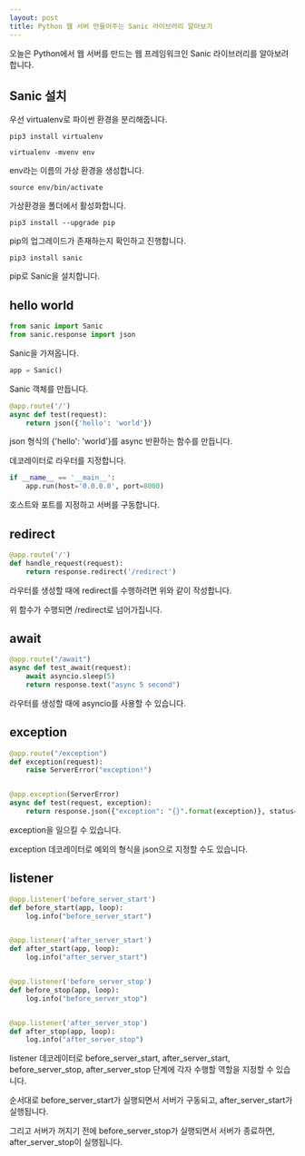 ```yaml
---
layout: post
title: Python 웹 서버 만들어주는 Sanic 라이브러리 알아보기
---
```


오늘은 Python에서 웹 서버를 만드는 웹 프레임워크인 Sanic 라이브러리를 알아보려 합니다.

## Sanic 설치

우선 virtualenv로 파이썬 환경을 분리해줍니다.

```
pip3 install virtualenv
```

```
virtualenv -mvenv env
```

env라는 이름의 가상 환경을 생성합니다.

```
source env/bin/activate
```

가상환경을 폴더에서 활성화합니다.

```
pip3 install --upgrade pip
```

pip의 업그레이드가 존재하는지 확인하고 진행합니다.

```
pip3 install sanic
```

pip로 Sanic을 설치합니다.

## hello world

```python
from sanic import Sanic
from sanic.response import json
```

Sanic을 가져옵니다.

```python
app = Sanic()
```

Sanic 객체를 만듭니다.

```python
@app.route('/')
async def test(request):
    return json({'hello': 'world'})
```

json 형식의 {'hello': 'world'}를 async 반환하는 함수를 만듭니다.

데코레이터로 라우터를 지정합니다.

```python
if __name__ == '__main__':
    app.run(host='0.0.0.0', port=8000)
```

호스트와 포트를 지정하고 서버를 구동합니다.

## redirect

```python
@app.route('/')
def handle_request(request):
    return response.redirect('/redirect')
```

라우터를 생성할 때에 redirect를 수행하려면 위와 같이 작성합니다.

위 함수가 수행되면 /redirect로 넘어가집니다.

## await

```python
@app.route("/await")
async def test_await(request):
    await asyncio.sleep(5)
    return response.text("async 5 second")
```

라우터를 생성할 때에 asyncio를 사용할 수 있습니다.

## exception

```python
@app.route("/exception")
def exception(request):
    raise ServerError("exception!")


@app.exception(ServerError)
async def test(request, exception):
    return response.json({"exception": "{}".format(exception)}, status=exception.status_code)
```

exception을 일으킬 수 있습니다.

exception 데코레이터로 예외의 형식을 json으로 지정할 수도 있습니다.

## listener

```python
@app.listener('before_server_start')
def before_start(app, loop):
    log.info("before_server_start")


@app.listener('after_server_start')
def after_start(app, loop):
    log.info("after_server_start")


@app.listener('before_server_stop')
def before_stop(app, loop):
    log.info("before_server_stop")


@app.listener('after_server_stop')
def after_stop(app, loop):
    log.info("after_server_stop")
```

listener 데코레이터로 before_server_start, after_server_start, before_server_stop, after_server_stop 단계에 각자 수행할 역할을 지정할 수 있습니다.

순서대로 before_server_start가 실행되면서 서버가 구동되고, after_server_start가 실행됩니다.

그리고 서버가 꺼지기 전에 before_server_stop가 실행되면서 서버가 종료하면, after_server_stop이 실행됩니다.
